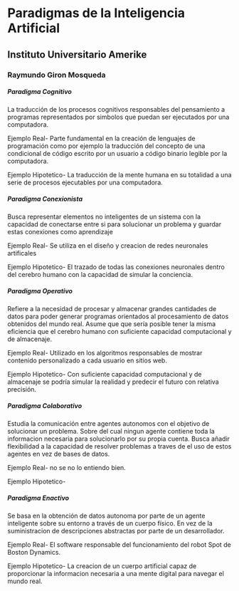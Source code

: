 # Paradigmas de la Inteligencia Artificial 

## Instituto Universitario Amerike

### Raymundo Giron Mosqueda

##### Paradigma Cognitivo 

La traducción de los procesos cognitivos responsables del pensamiento a programas representados por simbolos que puedan ser ejecutados por una computadora.

Ejemplo Real-   Parte fundamental en la creación de lenguajes de programación como por ejemplo la traducción del concepto de una condicional de código escrito por un usuario a código binario legible por la computadora.

Ejemplo Hipotetico- La traducción de la mente humana en su totalidad a una serie de procesos ejecutables por una computadora.


##### Paradigma Conexionista

Busca representar elementos no inteligentes de un sistema con la capacidad de conectarse entre si para solucionar un problema y guardar estas conexiones como aprendizaje 

Ejemplo Real-   Se utiliza en el diseño y creacion de redes neuronales artificales

Ejemplo Hipotetico- El trazado de todas las conexiones neuronales dentro del cerebro humano con la capacidad de simular la conciencia.

##### Paradigma Operativo

Refiere a la necesidad de procesar y almacenar grandes cantidades de datos para poder generar programas orientados al procesamiento de datos obtenidos del mundo real. Asume que que sería posible tener la misma eficiencia que el cerebro humano con suficiente capacidad computacional y de almacenaje.

Ejemplo Real-   Utilizado en los algoritmos responsables de mostrar contenido personalizado a cada usuario en sitios web.

Ejemplo Hipotetico- Con suficiente capacidad computacional y de almacenaje se podría simular la realidad y predecir el futuro con relativa precisión.

##### Paradigma Colaborativo

Estudia la comunicación entre agentes autonomos con el objetivo de solucionar un problema. Sobre del cual ningun agente contiene toda la informacion necesaria para solucionarlo por su propia cuenta. Busca añadir flexibilidad a la capacidad de resolver problemas a traves de el uso de estos agentes en vez de bases de datos.

Ejemplo Real-   no se no lo entiendo bien. 

Ejemplo Hipotetico- 

##### Paradigma Enactivo

Se basa en la obtención de datos autonoma por parte de un agente inteligente sobre su entorno a través de un cuerpo físico. En vez de la suministracion de descripciones abstractas por parte de un desarrollador.

Ejemplo Real-   El software responsable del funcionamiento del robot Spot de Boston Dynamics.

Ejemplo Hipotetico- La creacion de un cuerpo artificial capaz de proporcionar la informacion necesaria a una mente digital para navegar el mundo real.
